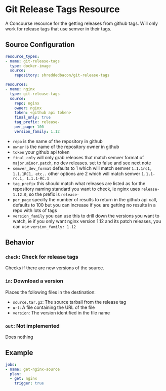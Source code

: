 # Git Release Tags Resource

A Concourse resource for the getting releases from github tags. Will only work for release tags that use semver in their tags.

## Source Configuration

```yaml
resource_types:
- name: git-release-tags
  type: docker-image
  source:
    repository: shreddedbacon/git-release-tags

resources:
- name: nginx
  type: git-release-tags
  source:
    repo: nginx
    owner: nginx
    token: <github api token>
    final_only: true
    tag_prefix: release-
    per_page: 100
    version_family: 1.12
```

* `repo` is the name of the repository in github
* `owner` is the name of the repository owner in github
* `token` your github api token
* `final_only` will only grab releases that match semver format of `major.minor.patch`, no dev releases. set to false and see next note
* `semver_dev_format` defaults to 1 which will match semver `1.1.1rc1, 1.1.1RC1, etc..` other options are 2 which will match semver `1.1.1-rc.1, 1.1.1-RC.1`
* `tag_prefix` this should match what releases are listed as for the repository naming standard you want to check, ie nginx uses `release-1.12.0`, so the prefix is `release-`
* `per_page` specify the number of results to return in the github api call, defaults to 100 but you can increase if you are getting no results in a repo with lots of tags
* `version_family` you can use this to drill down the versions you want to watch, ie if you only want nginx version 1.12 and its patch releases, you can use `version_family: 1.12`

## Behavior

### `check`: Check for release tags

Checks if there are new versions of the source.

### `in`: Download a version

Places the following files in the destination:

* `source.tar.gz`: The source tarball from the release tag
* `url`: A file containing the URL of the file
* `version`: The version identified in the file name

### `out`: Not implemented

Does nothing

## Example

```yaml
jobs:
- name: get-nginx-source
  plan:
  - get: nginx
    trigger: true
```
